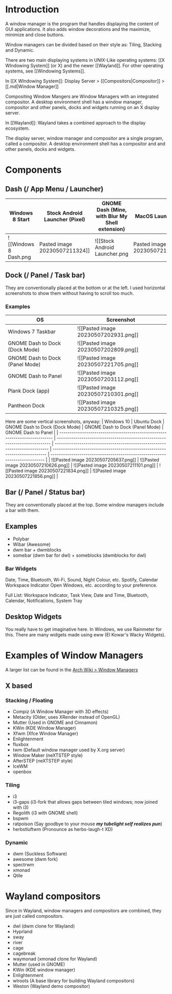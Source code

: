 # Introduction
A window manager is the program that handles displaying the content of GUI applications. It also adds window decorations and the maximize, minimize and close buttons.

Window managers can be divided based on their style as: Tiling, Stacking and Dynamic.

There are two main displaying systems in UNIX-Like operating systems: [[X WIndowing System]] (or X) and the newer [[Wayland]]. For other operating systems, see [[Windowing Systems]].

In [[X WIndowing System]]:
Display Server > [[Compositors|Compositor]] > [[.md|Window Manager]]

Compositing Window Mangers are Window Managers with an integrated compositor.
A desktop environment shell has a window manager, compositor and other panels, docks and widgets running on an X display server.

In [[Wayland]]:
Wayland takes a combined approach to the display ecosystem.

The display server, window manager and compositor are a single program, called a compositor.
A desktop environment shell has a compositor and and other panels, docks and widgets.

# Components
## Dash (/ App Menu / Launcher)

| Windows 8 Start | Stock Android Launcher (Pixel)  | GNOME Dash (Mine, with Blur My Shell extension)  | MacOS Launchpad   | Deepin 15.11 Dash   |
| ----------------| ------------ | ----------------- | --------------- | ------------- |
| ![[Windows 8 Dash.png|Pasted image 20230507211324]] | ![[Stock Android Launcher.png|Pasted image 20230507211637]] | ![[Pasted image 20230507211947.png]] | ![[Pasted image 20230507212559.png]] | ![[Pasted image 20230507212109.png]] |

## Dock (/ Panel / Task bar)
They are conventionally placed at the bottom or at the left.
I used horizontal screenshots to show them without having to scroll too much.

### Examples
| OS                              | Screenshot                                                                  |
| ------------------------------- | --------------------------------------------------------------------------- |
| Windows 7 Taskbar               | ![[Pasted image 20230507202931.png]] |
| GNOME Dash to Dock (Dock Mode)  | ![[Pasted image 20230507202809.png]] |
| GNOME Dash to Dock (Panel Mode) | ![[Pasted image 20230507221705.png]] |
| GNOME Dash to Panel             | ![[Pasted image 20230507203112.png]] |
| Plank Dock (app)                | ![[Pasted image 20230507210301.png]] |
| Pantheon Dock                   | ![[Pasted image 20230507210325.png]] |

Here are some vertical screenshots, anyway:
| Windows 10                                                                  | Ubuntu Dock                                                                 | GNOME Dash to Dock (Dock Mode)                                              | GNOME Dash to Dock (Panel Mode)                                             | GNOME Dash to Panel                                                         |
| --------------------------------------------------------------------------- | --------------------------------------------------------------------------- | --------------------------------------------------------------------------- | --------------------------------------------------------------------------- | --------------------------------------------------------------------------- |
| ![[Pasted image 20230507205637.png]] | ![[Pasted image 20230507210626.png]] | ![[Pasted image 20230507211101.png]] | ![[Pasted image 20230507221834.png]] | ![[Pasted image 20230507221856.png]] |

## Bar (/ Panel / Status bar)
They are conventionally placed at the top. Some window managers include a bar with them.

## Examples
- Polybar
- Wibar (Awesome)
- dwm bar + dwmblocks
- somebar (dwm bar for dwl) + someblocks (dwmblocks for dwl)
### Bar Widgets
Date, Time, Bluetooth, Wi-Fi, Sound, Night Colour, etc.
Spotify, Calendar
Workspace Indicator
Open Windows, etc. according to your preference.

Full List: Workspace Indicator, Task View, Date and Time, Bluetooth, Calendar, Notifications, System Tray
## Desktop Widgets
You really have to get imaginative here. In Windows, we use Rainmeter for this.
There are many widgets made using eww (El Kowar's Wacky Widgets).

# Examples of Window Managers
A larger list can be found in the [Arch Wiki > Window Managers](https://wiki.archlinux.org/title/window_manager)

## X based

### Stacking / Floating
- Compiz (A Window Manager with 3D effects)
- Metacity (Older, uses XRender instead of OpenGL)
- Mutter (Used in GNOME and Cinnamon)
- KWin (KDE Window Manager)
- Xfwm (Xfce Window Manager)
- Enlightenment
- fluxbox
- twm (Default window manager used by X.org server)
- Window Maker (neXTSTEP style)
- AfterSTEP (neXTSTEP style)
- IceWM
- openbox

### Tiling
- i3
- i3-gaps (i3-fork that allows gaps between tiled windows; now joined with i3)
- Regolith (i3 with GNOME shell)
- bspwm
- ratpoison (Say goodbye to your mouse ***my tubelight self realizes pun***)
- herbstluftwm (Pronounce as herbs-laugh-t XD)

### Dynamic
- dwm (Suckless Software)
- awesome (dwm fork)
- spectrwm
- xmonad
- Qtile

# Wayland compositors
Since in Wayland, window managers and compositors are combined, they are just called compositors.

- dwl (dwm clone for Wayland)
- Hyprland
- sway
- river
- cage
- cagebreak
- waymonad (xmonad clone for Wayland)
- Mutter (used in GNOME)
- KWin (KDE window manager)
- Enlightenment
- wlroots (A base library for building Wayland compositors)
- Weston (Wayland demo compositor)